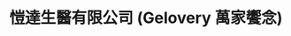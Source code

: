 ---
title: "愷達生醫有限公司 (Gelovery 萬家饗念)"
description: "愷達生醫有限公司 (Gelovery 萬家饗念)"
layout: shop
keywords:
  - 美食競賽
  - 台灣美食
  - 美食精選
datePublished: "2025-06-30"
dateModified: "2025-07-06"
city: ""
district: ""
address: ""
phone: ""
geo: ""
google_map: ""
footinder: ""
official: "https://www.gelovery.com/zh"
award:
  - name: "台北國際牛肉麵節"
    year: "2024"
    entries:
      - group: "調理包組"
        cooking_style: "紅燒"
        rank: ""

---